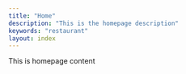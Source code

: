 ```yaml
---
title: "Home"
description: "This is the homepage description"
keywords: "restaurant"
layout: index
---
```


This is homepage content


